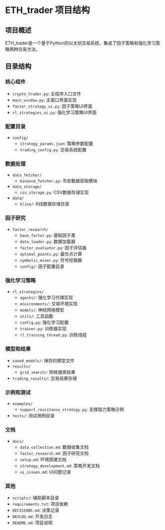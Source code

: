 # ETH_trader 项目结构

## 项目概述
ETH_trader是一个基于Python的以太坊交易系统，集成了因子策略和强化学习策略两种交易方法。

## 目录结构

### 核心组件
- `crypto_trader.py`: 主程序入口文件
- `main_window.py`: 主窗口界面实现
- `factor_strategy_ui.py`: 因子策略UI界面
- `rl_strategies_ui.py`: 强化学习策略UI界面

### 配置目录
- `config/`
  - `strategy_params.json`: 策略参数配置
  - `trading_config.py`: 交易系统配置

### 数据处理
- `data_fetcher/`
  - `binance_fetcher.py`: 币安数据获取模块
- `data_storage/`
  - `csv_storage.py`: CSV数据存储实现
- `data/`
  - `kline/`: K线数据存储目录

### 因子研究
- `factor_research/`
  - `base_factor.py`: 基础因子类
  - `data_loader.py`: 数据加载器
  - `factor_evaluator.py`: 因子评估器
  - `optimal_points.py`: 最优点计算
  - `symbolic_miner.py`: 符号挖掘器
  - `config/`: 因子配置目录

### 强化学习策略
- `rl_strategies/`
  - `agents/`: 强化学习代理实现
  - `environments/`: 交易环境实现
  - `models/`: 神经网络模型
  - `utils/`: 工具函数
  - `config.py`: 强化学习配置
  - `trainer.py`: 训练器实现
  - `rl_training_thread.py`: 训练线程

### 模型和结果
- `saved_models/`: 保存的模型文件
- `results/`
  - `grid_search/`: 网格搜索结果
- `trading_results/`: 交易结果存储

### 示例和测试
- `examples/`
  - `support_resistance_strategy.py`: 支撑阻力策略示例
- `tests/`: 测试用例目录

### 文档
- `docs/`
  - `data_collection.md`: 数据收集文档
  - `factor_research.md`: 因子研究文档
  - `setup.md`: 环境搭建文档
  - `strategy_development.md`: 策略开发文档
  - `ui_issues.md`: UI问题记录

### 其他
- `scripts/`: 辅助脚本目录
- `requirements.txt`: 项目依赖
- `DECISIONS.md`: 决策记录
- `DEVLOG.md`: 开发日志
- `README.md`: 项目说明